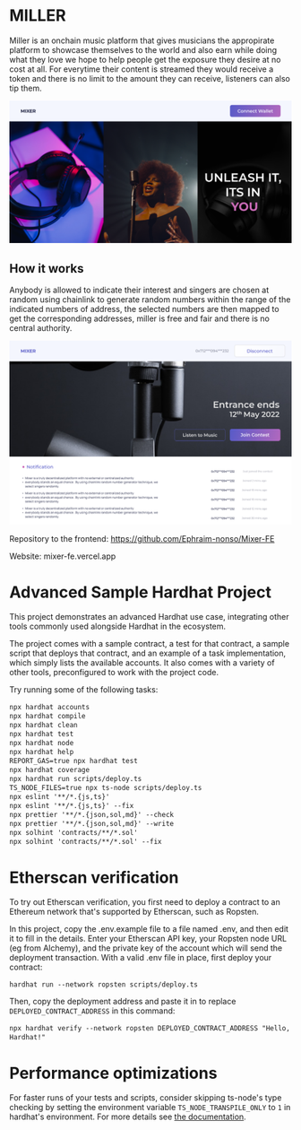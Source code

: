 # MILLER

Miller is an onchain music platform that gives musicians the appropirate platform to showcase themselves to the world and also earn while doing what they love
we hope to help people get the exposure they desire at no cost at all. For everytime their content is streamed they would receive a token and there is no limit to the amount they can receive, listeners can also tip them.

![Homepage](https://github.com/olajuwon74/Miller/blob/master/images/Homepage.png)

## How it works
Anybody is allowed to indicate their interest and singers are chosen at random using chainlink to generate random numbers within the range of the indicated numbers of address, the selected numbers are then mapped to get the corresponding addresses, miller is free and fair and there is no central authority.


![Connect](https://github.com/olajuwon74/Miller/blob/master/images/After%20Connecting%20Wallet%20(1).png)

Repository to the frontend:
https://github.com/Ephraim-nonso/Mixer-FE

Website:
mixer-fe.vercel.app

# Advanced Sample Hardhat Project

This project demonstrates an advanced Hardhat use case, integrating other tools commonly used alongside Hardhat in the ecosystem.

The project comes with a sample contract, a test for that contract, a sample script that deploys that contract, and an example of a task implementation, which simply lists the available accounts. It also comes with a variety of other tools, preconfigured to work with the project code.

Try running some of the following tasks:

```shell
npx hardhat accounts
npx hardhat compile
npx hardhat clean
npx hardhat test
npx hardhat node
npx hardhat help
REPORT_GAS=true npx hardhat test
npx hardhat coverage
npx hardhat run scripts/deploy.ts
TS_NODE_FILES=true npx ts-node scripts/deploy.ts
npx eslint '**/*.{js,ts}'
npx eslint '**/*.{js,ts}' --fix
npx prettier '**/*.{json,sol,md}' --check
npx prettier '**/*.{json,sol,md}' --write
npx solhint 'contracts/**/*.sol'
npx solhint 'contracts/**/*.sol' --fix
```

# Etherscan verification

To try out Etherscan verification, you first need to deploy a contract to an Ethereum network that's supported by Etherscan, such as Ropsten.

In this project, copy the .env.example file to a file named .env, and then edit it to fill in the details. Enter your Etherscan API key, your Ropsten node URL (eg from Alchemy), and the private key of the account which will send the deployment transaction. With a valid .env file in place, first deploy your contract:

```shell
hardhat run --network ropsten scripts/deploy.ts
```

Then, copy the deployment address and paste it in to replace `DEPLOYED_CONTRACT_ADDRESS` in this command:

```shell
npx hardhat verify --network ropsten DEPLOYED_CONTRACT_ADDRESS "Hello, Hardhat!"
```

# Performance optimizations

For faster runs of your tests and scripts, consider skipping ts-node's type checking by setting the environment variable `TS_NODE_TRANSPILE_ONLY` to `1` in hardhat's environment. For more details see [the documentation](https://hardhat.org/guides/typescript.html#performance-optimizations).
